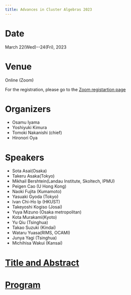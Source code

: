 ```yaml
---
title: Advances in Cluster Algebras 2023
---
```


# Date
March 22(Wed)--24(Fri), 2023

# Venue
Online (Zoom)

For the registration, please go to the [Zoom registartion page](https://omu-ac-jp.zoom.us/meeting/register/tJAkdu6vrToqE9IRJlsQo2cjeral4XMVccin)

# Organizers
- Osamu Iyama
- Yoshiyuki Kimura
- Tomoki Nakanishi (chief)
- Hironori Oya

# Speakers

- Sota Asai(Osaka)
- Takeru Asaka(Tokyo)
- Mikhail Bershtein(Landau Institute, Skoltech, IPMU)
- Peigen Cao (U Hong Kong)
- Naoki Fujita (Kumamoto)
- Yasuaki Gyoda (Tokyo)
- Ivan Chi-Ho Ip (HKUST)
- Takeyoshi Kogiso (Josai)
- Yuya Mizuno (Osaka metropolitan)
- Kota Murakami(Kyoto)
- Yu Qiu (Tsinghua)
- Takao Suzuki (Kindai)
- Wataru Yuasa(RIMS, OCAMI)
- Junya Yagi (Tsinghua)
- Michihisa Wakui (Kansai)

# [Title and Abstract](titleabstract.md)

# [Program](program-slides.md)